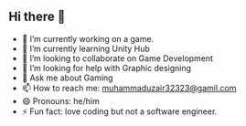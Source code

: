 ## Hi there 👋

- 🔭 I’m currently working on a game.
- 🌱 I’m currently learning Unity Hub
- 👯 I’m looking to collaborate on Game Development
- 🤔 I’m looking for help with Graphic designing 
- 💬 Ask me about Gaming 
- 📫 How to reach me: muhammaduzair32323@gamil.com
- 😄 Pronouns: he/him
- ⚡ Fun fact: love coding but not a software engineer.

